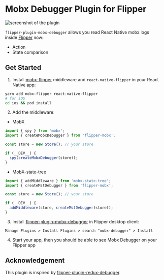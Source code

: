 # Mobx Debugger Plugin for Flipper

![screenshot of the plugin](http://i.imgur.com/EHdtxfE.png)

`flipper-plugin-mobx-debugger` allows you read React Native mobx logs inside [Flipper](https://fbflipper.com/) now:

- Action
- State comparison

## Get Started

1. Install [mobx-flipper](https://github.com/khorark/mobx-flipper) middleware and `react-native-flipper` in your React Native app:

```bash
yarn add mobx-flipper react-native-flipper
# for iOS
cd ios && pod install
```

2. Add the middleware:

- MobX

```javascript
import { spy } from 'mobx';
import { createMobxDebugger } from 'flipper-mobx';

const store = new Store(); // your store

if (__DEV__) {
  spy(createMobxDebugger(store));
}
```

- MobX-state-tree

```javascript
import { addMiddleware } from 'mobx-state-tree';
import { createMstDebugger } from 'flipper-mobx';

const store = new Store(); // your store

if (__DEV__) {
  addMiddleware(store, createMstDebugger(store));
}
```

3. Install [flipper-plugin-mobx-debugger](https://github.com/khorark/flipper-plugin-mobx-debugger) in Flipper desktop client:

```
Manage Plugins > Install Plugins > search "mobx-debugger" > Install
```

4. Start your app, then you should be able to see Mobx Debugger on your Flipper app

## Acknowledgement

This plugin is inspired by [flipper-plugin-redux-debugger](https://github.com/jk-gan/flipper-plugin-redux-debugger).
